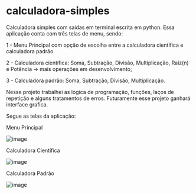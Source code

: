 # calculadora-simples
Calculadora simples com saidas em terminal escrita em python. Essa aplicação conta com três telas de menu, sendo:

1 - Menu Principal com opção de escolha entre a calculadora científica e calculadora padrão.

2 - Calculadora científica: Soma, Subtração, Divisão, Multiplicação, Raíz(n) e Potência -> mais operações em desenvolvimento;

3 - Calculadora padrão:  Soma, Subtração, Divisão, Multiplicação.

Nesse projeto trabalhei as logica de programação, funções, laços de repetição e alguns tratamentos de erros.
Futuramente esse projeto ganhará interface grafica.

Segue as telas da aplicação:

Menu Principal

![image](https://github.com/Coriolando-Medeiros/calculadora-simples/assets/107105546/3bd016e6-2916-4fa7-8af8-657f61939545)

Calculadora Científica

![image](https://github.com/Coriolando-Medeiros/calculadora-simples/assets/107105546/bf84d0a4-6c21-4587-a0f7-60724713f2fd)

Calculadora Padrão

![image](https://github.com/Coriolando-Medeiros/calculadora-simples/assets/107105546/21f8ae20-a595-47ca-b5fc-be76df9c802c)
